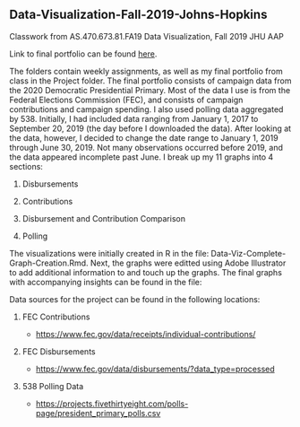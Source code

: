 ## Data-Visualization-Fall-2019-Johns-Hopkins
Classwork from AS.470.673.81.FA19 Data Visualization, Fall 2019 JHU AAP

Link to final portfolio can be found [here](https://htmlpreview.github.io/?https://github.com/Ben-Roth-MS-Data-Science/Data-Visualization-Fall-2019-Johns-Hopkins/Project/Data-Viz-Final-Presenation-Ben-Roth.html).

The folders contain weekly assignments, as well as my final portfolio from class in the Project folder. The final portfolio consists of  campaign data from the 2020 Democratic Presidential Primary. Most of the data I use is from the Federal Elections Commission (FEC), and consists of campaign contributions and campaign spending. I also used polling data aggregated by 538. Initially, I had included data ranging from January 1, 2017 to September 20, 2019 (the day before I downloaded the data). After looking at the data, however, I decided to change the date range to January 1, 2019 through June 30, 2019. Not many observations occurred before 2019, and the data appeared incomplete past June. I break up my 11 graphs into 4 sections:

1. Disbursements

2. Contributions

3. Disbursement and Contribution Comparison

4. Polling

The visualizations were initially created in R in the file: Data-Viz-Complete-Graph-Creation.Rmd. Next, the graphs were editted using Adobe Illustrator to add additional information to and touch up the graphs. The final graphs with accompanying insights can be found in the file:

Data sources for the project can be found in the following locations:
1. FEC Contributions
   - https://www.fec.gov/data/receipts/individual-contributions/

2. FEC Disbursements
   - https://www.fec.gov/data/disbursements/?data_type=processed

3. 538 Polling Data
   - https://projects.fivethirtyeight.com/polls-page/president_primary_polls.csv
